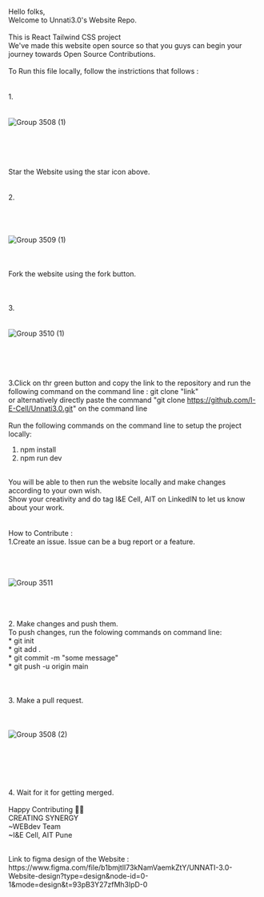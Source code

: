Hello folks,<br />
Welcome to Unnati3.0's Website Repo.<br />
<br>
This is React Tailwind CSS project
<br />
We've made this website open source so that you guys can begin your journey towards Open Source Contributions.<br />
<br />
To Run this file locally, follow the instrictions that follows :<br />
<br /><br />
 1.<br /><br /><br />
 ![Group 3508 (1)](https://github.com/I-E-Cell/Unnati3.0/assets/120267687/a9065002-26c2-4f35-9e93-7b6c5b70716f)

 <br /><br /><br /><br />
 Star the Website using the star icon above.
<br /><br /><br />
 2.<br /><br /><br /><br /><br />
 ![Group 3509 (1)](https://github.com/I-E-Cell/Unnati3.0/assets/120267687/b739b0f4-a3ab-4b0e-8501-cf7bc4f9d02b)
<br /><br /><br /><br />
 Fork the website using the fork button.
<br /><br /><br /><br />
3.<br /><br /><br />
![Group 3510 (1)](https://github.com/I-E-Cell/Unnati3.0/assets/120267687/49f0723f-69e4-4037-b019-ecefffb03e03)

<br /><br /><br /><br />
3.Click on thr green button and copy the link to the repository and run the following command on the command line : git clone "link"<br />
  or alternatively directly paste the command "git clone https://github.com/I-E-Cell/Unnati3.0.git" on the command line<br />
<br />
Run the following commands on the command line to setup the project locally:<br />
 1. npm install<br />
 2. npm run dev<br />
<br />
You will be able to then run the website locally and make changes according to your own wish.<br />
Show your creativity and do tag I&E Cell, AIT on LinkedIN to let us know about your work.<br />
<br />
<br />
How to Contribute :<br />
1.Create an issue. Issue can be a bug report or a feature.<br />
<br /><br /><br />
  
  ![Group 3511](https://github.com/I-E-Cell/Unnati3.0/assets/120267687/ace48808-0f4f-4cfe-98a4-74d5911313ff)

<br /><br /><br /> 
2. Make changes and push them.<br />
    To push changes, run the folowing commands on command line:<br />
        * git init<br />
        * git add .<br />
        * git commit -m "some message"<br />
        * git push -u origin main<br /><br /><br /><br />
3. Make a pull request. <br /><br /><br /><br />
![Group 3508 (2)](https://github.com/I-E-Cell/Unnati3.0/assets/120267687/c88b4e1e-7a34-43a0-ab83-388c919f52dc)


<br /><br /><br /><br /><br />
4. Wait for it for getting merged.<br />
<br />
Happy Contributing 🌟✨
<br />
CREATING SYNERGY<br />
~WEBdev Team<br />
~I&E Cell, AIT Pune<br />

<br />
Link to figma design of the Website : https://www.figma.com/file/b1bmjtlI73kNamVaemkZtY/UNNATI-3.0-Website-design?type=design&node-id=0-1&mode=design&t=93pB3Y27zfMh3lpD-0
<br /><br />
